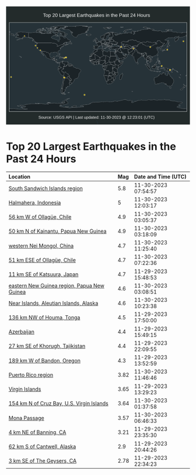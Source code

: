 ![Map](./map.png)

# Top 20 Largest Earthquakes in the Past 24 Hours

| Location | Mag | Date and Time (UTC) |
|:---|:---|:---|
| [South Sandwich Islands region](https://earthquake.usgs.gov/earthquakes/eventpage/us7000leqe) | 5.8 | 11-30-2023 07:54:57 |
| [Halmahera, Indonesia](https://earthquake.usgs.gov/earthquakes/eventpage/us7000lerv) | 5 | 11-30-2023 12:03:17 |
| [56 km W of Ollagüe, Chile](https://earthquake.usgs.gov/earthquakes/eventpage/us7000lepj) | 4.9 | 11-30-2023 03:05:37 |
| [50 km N of Kainantu, Papua New Guinea](https://earthquake.usgs.gov/earthquakes/eventpage/us7000lepp) | 4.9 | 11-30-2023 03:18:09 |
| [western Nei Mongol, China](https://earthquake.usgs.gov/earthquakes/eventpage/us7000lerp) | 4.7 | 11-30-2023 11:25:40 |
| [51 km ESE of Ollagüe, Chile](https://earthquake.usgs.gov/earthquakes/eventpage/us7000leqc) | 4.7 | 11-30-2023 07:22:36 |
| [11 km SE of Katsuura, Japan](https://earthquake.usgs.gov/earthquakes/eventpage/us7000lejh) | 4.7 | 11-29-2023 15:48:53 |
| [eastern New Guinea region, Papua New Guinea](https://earthquake.usgs.gov/earthquakes/eventpage/us7000lepm) | 4.6 | 11-30-2023 03:08:51 |
| [Near Islands, Aleutian Islands, Alaska](https://earthquake.usgs.gov/earthquakes/eventpage/us7000lern) | 4.6 | 11-30-2023 10:23:38 |
| [136 km NW of Houma, Tonga](https://earthquake.usgs.gov/earthquakes/eventpage/us7000lem8) | 4.5 | 11-29-2023 17:50:00 |
| [Azerbaijan](https://earthquake.usgs.gov/earthquakes/eventpage/us7000lejg) | 4.4 | 11-29-2023 15:49:15 |
| [27 km SE of Khorugh, Tajikistan](https://earthquake.usgs.gov/earthquakes/eventpage/us7000lenu) | 4.4 | 11-29-2023 22:09:55 |
| [189 km W of Bandon, Oregon](https://earthquake.usgs.gov/earthquakes/eventpage/us7000lej1) | 4.3 | 11-29-2023 13:52:59 |
| [Puerto Rico region](https://earthquake.usgs.gov/earthquakes/eventpage/pr2023334002) | 3.82 | 11-30-2023 11:46:46 |
| [Virgin Islands](https://earthquake.usgs.gov/earthquakes/eventpage/pr2023333001) | 3.65 | 11-29-2023 13:29:23 |
| [154 km N of Cruz Bay, U.S. Virgin Islands](https://earthquake.usgs.gov/earthquakes/eventpage/pr2023334000) | 3.64 | 11-30-2023 01:37:58 |
| [Mona Passage](https://earthquake.usgs.gov/earthquakes/eventpage/pr2023334001) | 3.57 | 11-30-2023 06:46:33 |
| [4 km NE of Banning, CA](https://earthquake.usgs.gov/earthquakes/eventpage/ci39719898) | 3.21 | 11-29-2023 23:35:30 |
| [62 km S of Cantwell, Alaska](https://earthquake.usgs.gov/earthquakes/eventpage/ak023fb24q21) | 2.9 | 11-29-2023 20:44:26 |
| [3 km SE of The Geysers, CA](https://earthquake.usgs.gov/earthquakes/eventpage/nc73969671) | 2.78 | 11-29-2023 22:34:23 |
